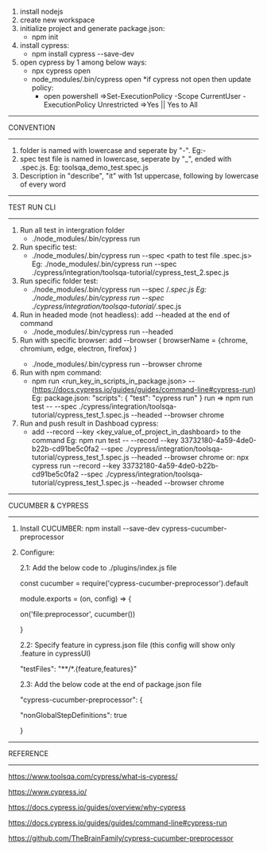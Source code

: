 1. install nodejs
2. create new workspace
3. initialize project and generate package.json: 
    - npm init
4. install cypress: 
    - npm install cypress --save-dev
5. open cypress by 1 among below ways:
    - npx cypress open
    - node_modules/.bin/cypress open
    *if cypress not open then update policy:
        - open powershell =>Set-ExecutionPolicy -Scope CurrentUser -ExecutionPolicy Unrestricted
        =>Yes || Yes to All


*********************
CONVENTION
*********************

1. folder is named with lowercase and seperate by "-". Eg:<google>-<home>
2. spec test file is named in lowercase, seperate by "_", ended with .spec.js. Eg: toolsqa_demo_test.spec.js
3. Description in "describe", "it" with 1st uppercase, following by lowercase of every word

*********************
TEST RUN CLI
*********************

1. Run all test in intergration folder
    - ./node_modules/.bin/cypress run
2. Run specific test: 
    - ./node_modules/.bin/cypress run --spec <path to test file .spec.js>
    Eg: ./node_modules/.bin/cypress run --spec ./cypress/integration/toolsqa-tutorial/cypress_test_2.spec.js
3. Run specific folder test:
    - ./node_modules/.bin/cypress run --spec <path to folder test>/*.spec.js
    Eg: ./node_modules/.bin/cypress run --spec ./cypress/integration/toolsqa-tutorial/*.spec.js
4. Run in headed mode (not headless): add --headed at the end of command
    - ./node_modules/.bin/cypress run --headed
5. Run with specific browser: add --browser <browserName> ( browserName = {chrome, chromium, edge, electron, firefox} )
    - ./node_modules/.bin/cypress run --browser chrome
6. Run with npm command:
    - npm run <run_key_in_scripts_in_package.json> -- <options> (https://docs.cypress.io/guides/guides/command-line#cypress-run)
    Eg: package.json:
      "scripts": {
            "test": "cypress run"
        }
    run => npm run test -- --spec ./cypress/integration/toolsqa-tutorial/cypress_test_1.spec.js  --headed --browser chrome
7. Run and push result in Dashboad cypress:
    - add --record --key <key_value_of_project_in_dashboard> to the command
    Eg: npm run test -- --record --key 33732180-4a59-4de0-b22b-cd91be5c0fa2 --spec ./cypress/integration/toolsqa-tutorial/cypress_test_1.spec.js  --headed --browser chrome
    or: npx cypress run --record --key 33732180-4a59-4de0-b22b-cd91be5c0fa2 --spec ./cypress/integration/toolsqa-tutorial/cypress_test_1.spec.js  --headed --browser chrome

*********************
CUCUMBER & CYPRESS
*********************

1. Install CUCUMBER: npm install --save-dev cypress-cucumber-preprocessor
2. Configure:

    2.1: Add the below code to ./plugins/index.js file
	
    const cucumber = require('cypress-cucumber-preprocessor').default
	
    module.exports = (on, config) => {
	
    on('file:preprocessor', cucumber())
	
    }
	
    2.2: Specify feature in cypress.json file (this config will show only .feature in cypressUI)
	
    "testFiles": "**/*.{feature,features}"
	
    2.3: Add the below code at the end of package.json file
	
    "cypress-cucumber-preprocessor": {
	
    "nonGlobalStepDefinitions": true
	
    }
*********************
REFERENCE
*********************

https://www.toolsqa.com/cypress/what-is-cypress/

https://www.cypress.io/

https://docs.cypress.io/guides/overview/why-cypress

https://docs.cypress.io/guides/guides/command-line#cypress-run

https://github.com/TheBrainFamily/cypress-cucumber-preprocessor